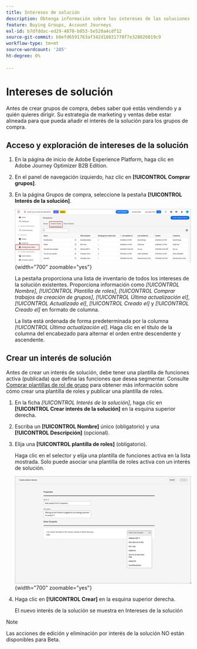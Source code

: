 ```yaml
---
title: Intereses de solución
description: Obtenga información sobre los intereses de las soluciones y cómo puede definirlos para usarlos en sus grupos de compra.
feature: Buying Groups, Account Journeys
exl-id: b7dfddac-ed29-4870-b853-5e520a4cdf12
source-git-commit: b0efd6591763af342d18831770f7e328826019c9
workflow-type: tm+mt
source-wordcount: '285'
ht-degree: 0%

---
```


# Intereses de solución

Antes de crear grupos de compra, debes saber qué estás vendiendo y a quién quieres dirigir. Su estrategia de marketing y ventas debe estar alineada para que pueda añadir el interés de la solución para los grupos de compra.

## Acceso y exploración de intereses de la solución

1. En la página de inicio de Adobe Experience Platform, haga clic en Adobe Journey Optimizer B2B Edition.

1. En el panel de navegación izquierdo, haz clic en **[!UICONTROL Comprar grupos]**.

1. En la página Grupos de compra, seleccione la pestaña **[!UICONTROL Interés de la solución]**.

   ![Ficha Interés de la solución](assets/solution-interest-tab.png){width="700" zoomable="yes"}

   La pestaña proporciona una lista de inventario de todos los intereses de la solución existentes. Proporciona información como _[!UICONTROL Nombre]_, _[!UICONTROL Plantilla de roles]_, _[!UICONTROL Comprar trabajos de creación de grupos]_, _[!UICONTROL Última actualización el]_, _[!UICONTROL Actualizado el]_, _[!UICONTROL Creado el]_ y _[!UICONTROL Creado el]_ en formato de columna.

   La lista está ordenada de forma predeterminada por la columna _[!UICONTROL Última actualización el]_. Haga clic en el título de la columna del encabezado para alternar el orden entre descendente y ascendente.

## Crear un interés de solución

Antes de crear un interés de solución, debe tener una plantilla de funciones activa (publicada) que defina las funciones que desea segmentar. Consulte [Comprar plantillas de rol de grupo](./buying-groups-role-templates.md) para obtener más información sobre cómo crear una plantilla de roles y publicar una plantilla de roles.

1. En la ficha _[!UICONTROL Interés de la solución]_, haga clic en **[!UICONTROL Crear interés de la solución]** en la esquina superior derecha.

1. Escriba un **[!UICONTROL Nombre]** único (obligatorio) y una **[!UICONTROL Descripción]** (opcional).

1. Elija una **[!UICONTROL plantilla de roles]** (obligatorio).

   Haga clic en el selector y elija una plantilla de funciones activa en la lista mostrada. Solo puede asociar una plantilla de roles activa con un interés de solución.

   ![Ficha Interés de la solución](assets/solution-interest-create.png){width="700" zoomable="yes"}

1. Haga clic en **[!UICONTROL Crear]** en la esquina superior derecha.

   El nuevo interés de la solución se muestra en Intereses de la solución

>[!NOTE]
>
>Las acciones de edición y eliminación por interés de la solución NO están disponibles para Beta.
